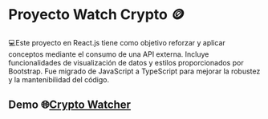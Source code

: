 # Proyecto Watch Crypto 🪙

💻Este proyecto en React.js tiene como objetivo reforzar y aplicar conceptos mediante el consumo de una API externa. Incluye funcionalidades de visualización de datos y estilos proporcionados por Bootstrap. Fue migrado de JavaScript a TypeScript para mejorar la robustez y la mantenibilidad del código.

## Demo 🌐[Crypto Watcher](https://price-crypto.netlify.app/)
